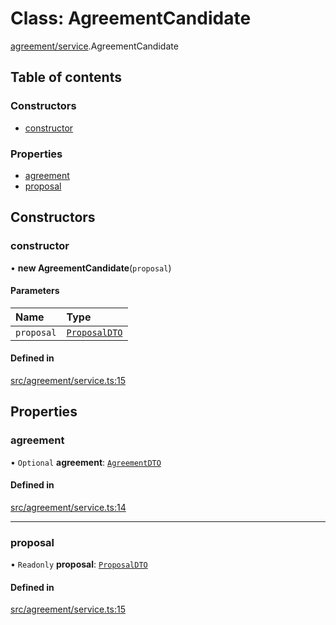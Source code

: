 # Class: AgreementCandidate

[agreement/service](../modules/agreement_service).AgreementCandidate

## Table of contents

### Constructors

- [constructor](agreement_service.AgreementCandidate#constructor)

### Properties

- [agreement](agreement_service.AgreementCandidate#agreement)
- [proposal](agreement_service.AgreementCandidate#proposal)

## Constructors

### constructor

• **new AgreementCandidate**(`proposal`)

#### Parameters

| Name | Type |
| :------ | :------ |
| `proposal` | [`ProposalDTO`](../interfaces/market_proposal.ProposalDTO) |

#### Defined in

[src/agreement/service.ts:15](https://github.com/golemfactory/golem-js/blob/614ea72/src/agreement/service.ts#L15)

## Properties

### agreement

• `Optional` **agreement**: [`AgreementDTO`](../interfaces/agreement_service.AgreementDTO)

#### Defined in

[src/agreement/service.ts:14](https://github.com/golemfactory/golem-js/blob/614ea72/src/agreement/service.ts#L14)

___

### proposal

• `Readonly` **proposal**: [`ProposalDTO`](../interfaces/market_proposal.ProposalDTO)

#### Defined in

[src/agreement/service.ts:15](https://github.com/golemfactory/golem-js/blob/614ea72/src/agreement/service.ts#L15)
